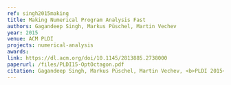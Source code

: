 ```yaml
---
ref: singh2015making
title: Making Numerical Program Analysis Fast
authors: Gagandeep Singh, Markus Püschel, Martin Vechev        
year: 2015
venue: ACM PLDI
projects: numerical-analysis
awards:
link: https://dl.acm.org/doi/10.1145/2813885.2738000
paperurl: /files/PLDI15-OptOctagon.pdf
citation: Gagandeep Singh, Markus Püschel, Martin Vechev, <b>PLDI 2015</b>.
---
```


